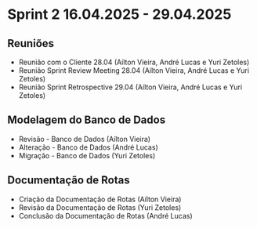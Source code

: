 # Sprint 2 16.04.2025 - 29.04.2025

## Reuniões
- Reunião com o Cliente 28.04 (Aílton Vieira, André Lucas e Yuri Zetoles)
- Reunião Sprint Review Meeting 28.04 (Aílton Vieira, André Lucas e Yuri Zetoles)
- Reunião Sprint Retrospective 29.04 (Aílton Vieira, André Lucas e Yuri Zetoles)

## Modelagem do Banco de Dados
- Revisão - Banco de Dados (Aílton Vieira)
- Alteração - Banco de Dados (André Lucas)
- Migração - Banco de Dados (Yuri Zetoles)

## Documentação de Rotas
- Criação da Documentação de Rotas (Aílton Vieira)
- Revisão da Documentação de Rotas (Yuri Zetoles)
- Conclusão da Documentação de Rotas (André Lucas)
